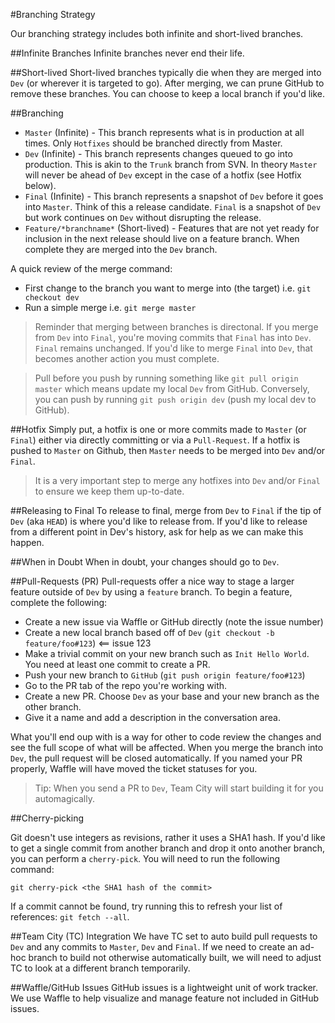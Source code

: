 #Branching Strategy

Our branching strategy includes both infinite and short-lived branches.

##Infinite Branches
Infinite branches never end their life. 

##Short-lived
Short-lived branches typically die when they are merged into `Dev` (or wherever it is targeted to go). After merging, we can prune GitHub to remove these branches. You can choose to keep a local branch if you'd like.

##Branching
- `Master` (Infinite) - This branch represents what is in production at all times. Only `Hotfixes` should be branched directly from Master.
- `Dev` (Infinite) - This branch represents changes queued to go into production. This is akin to the `Trunk` branch from SVN. In theory `Master` will never be ahead of `Dev` except in the case of a hotfix (see Hotfix below).
- `Final` (Infinite) - This branch represents a snapshot of `Dev` before it goes into `Master`. Think of this a release candidate. `Final` is a snapshot of `Dev` but work continues on `Dev` without disrupting the release.
- `Feature/*branchname*` (Short-lived) - Features that are not yet ready for inclusion in the next release should live on a feature branch. When complete they are merged into the `Dev` branch.

A quick review of the merge command:
- First change to the branch you want to merge into (the target) i.e. `git checkout dev`
- Run a simple merge i.e. `git merge master`

>Reminder that merging between branches is directonal. If you merge from `Dev` into `Final`, you're moving commits that `Final` has into `Dev`. `Final` remains unchanged. If you'd like to merge `Final` into `Dev`, that becomes another action you must complete.

>Pull before you push by running something like `git pull origin master` which means update my local `Dev` from GitHub. Conversely, you can push by running `git push origin dev` (push my local dev to GitHub).

##Hotfix
Simply put, a hotfix is one or more commits made to `Master` (or `Final`) either via directly committing or via a `Pull-Request`. If a hotfix is pushed to `Master` on Github, then `Master` needs to be merged into `Dev` and/or `Final`.

>It is a very important step to merge any hotfixes into `Dev` and/or `Final` to ensure we keep them up-to-date.

##Releasing to Final
To release to final, merge from `Dev` to `Final` if the tip of `Dev` (aka `HEAD`) is where you'd like to release from. If you'd like to release from a different point in Dev's history, ask for help as we can make this happen.

##When in Doubt
When in doubt, your changes should go to `Dev`.

##Pull-Requests (PR)
Pull-requests offer a nice way to stage a larger feature outside of `Dev` by using a `feature` branch. To begin a feature, complete the following:

- Create a new issue via Waffle or GitHub directly (note the issue number)
- Create a new local branch based off of `Dev` (`git checkout -b feature/foo#123`) <== issue 123
- Make a trivial commit on your new branch such as `Init Hello World`. You need at least one commit to create a PR.
- Push your new branch to `GitHub` (`git push origin feature/foo#123`)
- Go to the PR tab of the repo you're working with.
- Create a new PR. Choose `Dev` as your base and your new branch as the other branch.
- Give it a name and add a description in the conversation area.

What you'll end oup with is a way for other to code review the changes and see the full scope of what will be affected. When you merge the branch into `Dev`, the pull request will be closed automatically. If you named your PR properly, Waffle will have moved the ticket statuses for you.

>Tip: When you send a PR to `Dev`, Team City will start building it for you automagically.

##Cherry-picking

Git doesn't use integers as revisions, rather it uses a SHA1 hash. If you'd like to get a single commit from another branch and drop it onto another branch, you can perform a `cherry-pick`. You will need to run the following command:

`git cherry-pick <the SHA1 hash of the commit>`

If a commit cannot be found, try running this to refresh your list of references: `git fetch --all`.

##Team City (TC) Integration
We have TC set to auto build pull requests to `Dev` and any commits to `Master`, `Dev` and `Final`. If we need to create an ad-hoc branch to build not otherwise automatically built, we will need to adjust TC to look at a different branch temporarily.

##Waffle/GitHub Issues
GitHub issues is a lightweight unit of work tracker. We use Waffle to help visualize and manage feature not included in GitHub issues.
